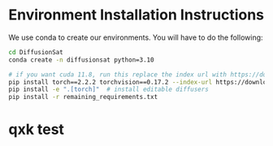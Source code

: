 # Environment Installation Instructions

We use conda to create our environments. You will have to do the following:
```bash
cd DiffusionSat 
conda create -n diffusionsat python=3.10

# if you want cuda 11.8, run this replace the index url with https://download.pytorch.org/whl/cu118
pip install torch==2.2.2 torchvision==0.17.2 --index-url https://download.pytorch.org/whl/cu121
pip install -e ".[torch]"  # install editable diffusers
pip install -r remaining_requirements.txt
```


# qxk test
